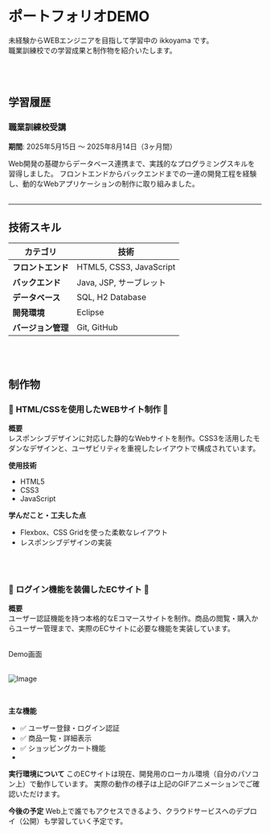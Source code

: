 # ポートフォリオDEMO

未経験からWEBエンジニアを目指して学習中の ikkoyama です。  
職業訓練校での学習成果と制作物を紹介いたします。

<br>
<br>

## 学習履歴

### 職業訓練校受講
**期間**: 2025年5月15日 ～ 2025年8月14日（3ヶ月間）

Web開発の基礎からデータベース連携まで、実践的なプログラミングスキルを習得しました。
フロントエンドからバックエンドまでの一連の開発工程を経験し、動的なWebアプリケーションの制作に取り組みました。
<br>
<br>

---

## 技術スキル

| カテゴリ | 技術 |
|----------|------|
| **フロントエンド** | HTML5, CSS3, JavaScript |
| **バックエンド** | Java, JSP, サーブレット |
| **データベース** | SQL, H2 Database |
| **開発環境** | Eclipse |
| **バージョン管理** | Git, GitHub |

<br>
<br>


## 制作物

### 📌 **HTML/CSSを使用したWEBサイト制作** 📌



**概要**  
レスポンシブデザインに対応した静的なWebサイトを制作。CSS3を活用したモダンなデザインと、ユーザビリティを重視したレイアウトで構成されています。

**使用技術**
- HTML5
- CSS3
- JavaScript

**学んだこと・工夫した点**
- Flexbox、CSS Gridを使った柔軟なレイアウト
- レスポンシブデザインの実装

<br>
<br>


### 📌 **ログイン機能を装備したECサイト** 📌


**概要**  
ユーザー認証機能を持つ本格的なEコマースサイトを制作。商品の閲覧・購入からユーザー管理まで、実際のECサイトに必要な機能を実装しています。

<br>
Demo画面
<br><br>

![Image](https://github.com/user-attachments/assets/886ea93a-73a9-4bb2-b454-3f7109bfea64)

<br>

**主な機能**
- ✅ ユーザー登録・ログイン認証
- ✅ 商品一覧・詳細表示
- ✅ ショッピングカート機能
-




**実行環境について**
このECサイトは現在、開発用のローカル環境（自分のパソコン上）で動作しています。
実際の動作の様子は上記のGIFアニメーションでご確認いただけます。

**今後の予定**
Web上で誰でもアクセスできるよう、クラウドサービスへのデプロイ（公開）も学習していく予定です。
